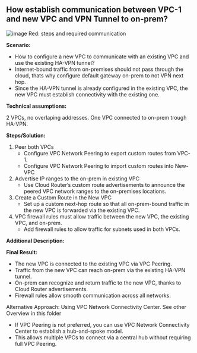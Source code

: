 
## **How establish communication between VPC-1 and new VPC and VPN Tunnel to on-prem?**
![image](https://github.com/user-attachments/assets/c9e43d13-8704-4524-b184-3818e28737d5)
Red: steps and required communication

**Scenario:**

  - How to configure a new VPC to communicate with an existing VPC and use the existing HA-VPN tunnel?
  - Internet-bound traffic from on-premises should not pass through the cloud, thats why configure default gateway on-prem to not VPN next hop.
  - Since the HA-VPN tunnel is already configured in the existing VPC, the new VPC must establish connectivity with the existing one.

**Technical assumptions:**

2 VPCs, no overlaping addresses.
One VPC connected to on-prem trough HA-VPN.

**Steps/Solution:**

1. Peer both VPCs
    - Configure VPC Network Peering to export custom routes from VPC-1.
    - Configure VPC Network Peering to import custom routes into New-VPC
2. Advertise IP ranges to the on-prem in existing VPC
    - Use Cloud Router’s custom route advertisements to announce the peered VPC network ranges to the on-premises locations.
3. Create a Custom Route in the New VPC
    - Set up a custom next-hop route so that all on-prem-bound traffic in the new VPC is forwarded via the existing VPC.
4. VPC firewall rules must allow traffic between the new VPC, the existing VPC, and on-prem.
    - Add firewall rules to allow traffic for subnets used in both VPCs.

**Additional Description:**

**Final Result:**
- The new VPC is connected to the existing VPC via VPC Peering.
- Traffic from the new VPC can reach on-prem via the existing HA-VPN tunnel.
- On-prem can recognize and return traffic to the new VPC, thanks to Cloud Router advertisements.
- Firewall rules allow smooth communication across all networks.

Alternative Approach: Using VPC Network Connectivity Center. See other Overview in this folder
- If VPC Peering is not preferred, you can use VPC Network Connectivity Center to establish a hub-and-spoke model.
- This allows multiple VPCs to connect via a central hub without requiring full VPC Peering.
